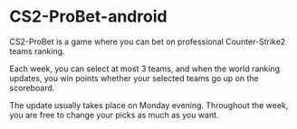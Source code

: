 # CS2-ProBet-android

CS2-ProBet is a game where you can bet on professional Counter-Strike2 teams ranking.

Each week, you can select at most 3 teams, and when the world ranking updates,
you win points whether your selected teams go up on the scoreboard.

The update usually takes place on Monday evening.
Throughout the week, you are free to change your picks as much as you want.